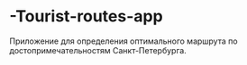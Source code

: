 # -Tourist-routes-app
Приложение для определения оптимального маршрута по достопримечательностям Санкт-Петербурга.
